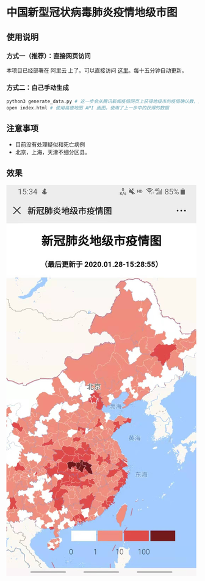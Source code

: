 # 中国新型冠状病毒肺炎疫情地级市图

## 使用说明
### 方式一（推荐）：直接网页访问
本项目已经部署在 阿里云 上了。可以直接访问 [这里](http://etwatch.cn:8085/pneumonia/)。每十五分钟自动更新。

### 方式二：自己手动生成 

```bash
python3 generate_data.py # 这一步会从腾讯新闻疫情网页上获得地级市的疫情确认数，之后写入到 confirmed_data.js
open index.html # 使用高德地图 API 画图，使用了上一步中的获得的数据
```

## 注意事项
* 目前没有处理疑似和死亡病例
* 北京，上海，天津不细分区县。

## 效果

![效果图](demo_20200128153437.jpg)

